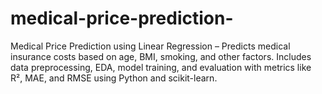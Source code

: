 # medical-price-prediction-
Medical Price Prediction using Linear Regression – Predicts medical insurance costs based on age, BMI, smoking, and other factors. Includes data preprocessing, EDA, model training, and evaluation with metrics like R², MAE, and RMSE using Python and scikit-learn.
